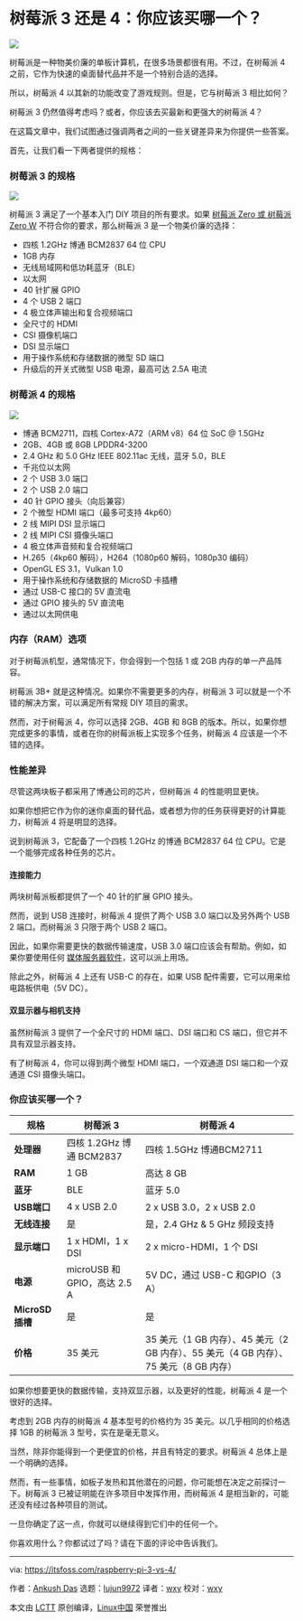 [#]: subject: "Raspberry Pi 3 vs 4: Which One Should You Get?"
[#]: via: "https://itsfoss.com/raspberry-pi-3-vs-4/"
[#]: author: "Ankush Das https://itsfoss.com/author/ankush/"
[#]: collector: "lujun9972"
[#]: translator: "wxy"
[#]: reviewer: "wxy"
[#]: publisher: " "
[#]: url: " "

树莓派 3 还是 4：你应该买哪一个？
======

![](https://img.linux.net.cn/data/attachment/album/202111/18/171924sg0bk3iu43bwi3x4.jpg)

树莓派是一种物美价廉的单板计算机，在很多场景都很有用。不过，在树莓派 4 之前，它作为快速的桌面替代品并不是一个特别合适的选择。

所以，树莓派 4 以其新的功能改变了游戏规则。但是，它与树莓派 3 相比如何？

树莓派 3 仍然值得考虑吗？或者，你应该去买最新和更强大的树莓派 4？

在这篇文章中，我们试图通过强调两者之间的一些关键差异来为你提供一些答案。

首先，让我们看一下两者提供的规格：

### 树莓派 3 的规格

![][1]

树莓派 3 满足了一个基本入门 DIY 项目的所有要求。如果 [树莓派 Zero 或 树莓派 Zero W][2] 不符合你的要求，那么树莓派 3 是一个物美价廉的选择：

  * 四核 1.2GHz 博通 BCM2837 64 位 CPU
  * 1GB 内存
  * 无线局域网和低功耗蓝牙（BLE）
  * 以太网
  * 40 针扩展 GPIO
  * 4 个 USB 2 端口
  * 4 极立体声输出和复合视频端口
  * 全尺寸的 HDMI
  * CSI 摄像机端口
  * DSI 显示端口
  * 用于操作系统和存储数据的微型 SD 端口
  * 升级后的开关式微型 USB 电源，最高可达 2.5A 电流

### 树莓派 4 的规格

![][3]

  * 博通 BCM2711，四核 Cortex-A72（ARM v8）64 位 SoC @ 1.5GHz
  * 2GB、4GB 或 8GB LPDDR4-3200
  * 2.4 GHz 和 5.0 GHz IEEE 802.11ac 无线，蓝牙 5.0，BLE
  * 千兆位以太网
  * 2 个 USB 3.0 端口
  * 2 个 USB 2.0 端口
  * 40 针 GPIO 接头（向后兼容）
  * 2 个微型 HDMI 端口（最多可支持 4kp60）
  * 2 线 MIPI DSI 显示端口
  * 2 线 MIPI CSI 摄像头端口
  * 4 极立体声音频和复合视频端口
  * H.265（4kp60 解码），H264（1080p60 解码，1080p30 编码）
  * OpenGL ES 3.1，Vulkan 1.0
  * 用于操作系统和存储数据的 MicroSD 卡插槽
  * 通过 USB-C 接口的 5V 直流电
  * 通过 GPIO 接头的 5V 直流电
  * 通过以太网供电

### 内存（RAM）选项

对于树莓派机型，通常情况下，你会得到一个包括 1 或 2GB 内存的单一产品阵容。

树莓派 3B+ 就是这种情况。如果你不需要更多的内存，树莓派 3 可以就是一个不错的解决方案，可以满足所有常规 DIY 项目的需求。

然而，对于树莓派 4，你可以选择 2GB、4GB 和 8GB 的版本。所以，如果你想完成更多的事情，或者在你的树莓派板上实现多个任务，树莓派 4 应该是一个不错的选择。

### 性能差异

尽管这两块板子都采用了博通公司的芯片，但树莓派 4 的性能明显更快。

如果你想把它作为你的迷你桌面的替代品，或者想为你的任务获得更好的计算能力，树莓派 4 将是明显的选择。

说到树莓派 3，它配备了一个四核 1.2GHz 的博通 BCM2837 64 位 CPU。它是一个能够完成各种任务的芯片。

#### 连接能力

两块树莓派板都提供了一个 40 针的扩展 GPIO 接头。

然而，说到 USB 连接时，树莓派 4 提供了两个 USB 3.0 端口以及另外两个 USB 2 端口。而树莓派 3 只限于两个 USB 2 端口。

因此，如果你需要更快的数据传输速度，USB 3.0 端口应该会有帮助。例如，如果你要使用任何 [媒体服务器软件][4]，这可以派上用场。

除此之外，树莓派 4 上还有 USB-C 的存在，如果 USB 配件需要，它可以用来给电路板供电（5V DC）。

#### 双显示器与相机支持

虽然树莓派 3 提供了一个全尺寸的 HDMI 端口、DSI 端口和 CS 端口，但它并不具有双显示器支持。

有了树莓派 4，你可以得到两个微型 HDMI 端口，一个双通道 DSI 端口和一个双通道 CSI 摄像头端口。

### 你应该买哪一个？

规格 | 树莓派 3 | 树莓派 4
---|---|---
**处理器** | 四核 1.2GHz 博通 BCM2837 | 四核 1.5GHz 博通BCM2711
**RAM** | 1 GB | 高达 8 GB
**蓝牙** | BLE | 蓝牙 5.0
**USB端口** | 4 x USB 2.0 | 2 x USB 3.0，2 x USB 2.0
**无线连接** | 是 | 是，2.4 GHz & 5 GHz 频段支持
**显示端口** | 1 x HDMI，1 x DSI | 2 x micro-HDMI，1 个 DSI
**电源** | microUSB 和 GPIO，高达 2.5 A | 5V DC，通过 USB-C 和GPIO（3 A）
**MicroSD 插槽** | 是 | 是
**价格** | 35 美元 | 35 美元（1 GB 内存）、45 美元（2 GB 内存）、55 美元（4 GB 内存）、75 美元（8 GB 内存）

如果你想要更快的数据传输，支持双显示器，以及更好的性能，树莓派 4 是一个很好的选择。

考虑到 2GB 内存的树莓派 4 基本型号的价格约为 35 美元。以几乎相同的价格选择 1GB 的树莓派 3 型号，实在是毫无意义。

当然，除非你能得到一个更便宜的价格，并且有特定的要求。树莓派 4 总体上是一个明确的选择。

然而，有一些事情，如板子发热和其他潜在的问题，你可能想在决定之前探讨一下。树莓派 3 已被证明能在许多项目中发挥作用，而树莓派 4 是相当新的，可能还没有经过各种项目的测试。

一旦你确定了这一点，你就可以继续得到它们中的任何一个。

你喜欢用什么？你都试过了吗？请在下面的评论中告诉我们。

--------------------------------------------------------------------------------

via: https://itsfoss.com/raspberry-pi-3-vs-4/

作者：[Ankush Das][a]
选题：[lujun9972][b]
译者：[wxy](https://github.com/wxy)
校对：[wxy](https://github.com/wxy)

本文由 [LCTT](https://github.com/LCTT/TranslateProject) 原创编译，[Linux中国](https://linux.cn/) 荣誉推出

[a]: https://itsfoss.com/author/ankush/
[b]: https://github.com/lujun9972
[1]: https://i2.wp.com/itsfoss.com/wp-content/uploads/2021/11/raspberry-pi-3.jpg?resize=800%2C534&ssl=1
[2]: https://itsfoss.com/raspberry-pi-zero-vs-zero-w/
[3]: https://i2.wp.com/itsfoss.com/wp-content/uploads/2021/09/raspberry-pi-4.jpg?resize=583%2C340&ssl=1
[4]: https://itsfoss.com/best-linux-media-server/
[5]: https://itsfoss.com/raspberry-pi-projects/

